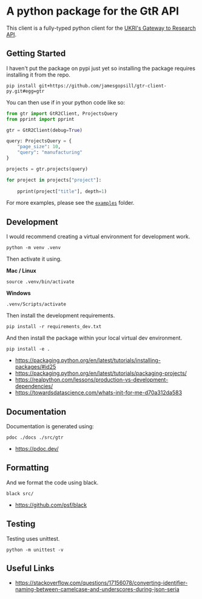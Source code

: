 # A python package for the GtR API

This client is a fully-typed python client for the [UKRI's Gateway to Research API](https://gtr.ukri.org/).

## Getting Started

I haven't put the package on pypi just yet so installing the package requires installing it from the repo.

```
pip install git+https://github.com/jamesgopsill/gtr-client-py.git#egg=gtr
```

You can then use if in your python code like so:

```python
from gtr import GtR2Client, ProjectsQuery
from pprint import pprint

gtr = GtR2Client(debug=True)

query: ProjectsQuery = {
    "page_size": 10, 
    "query": "manufacturing"
}

projects = gtr.projects(query)

for project in projects["project"]:
    
    pprint(project["title"], depth=1)
```

For more examples, please see the [`examples`](./examples) folder.

## Development

I would recommend creating a virtual environment for development work.

```
python -m venv .venv
```

Then activate it using.

**Mac / Linux**

```
source .venv/bin/activate
```

**Windows**

```
.venv/Scripts/activate
```

Then install the development requirements.

```
pip install -r requirements_dev.txt
```

And then install the package within your local virtual dev environment.

```
pip install -e .
```

- https://packaging.python.org/en/latest/tutorials/installing-packages/#id25
- https://packaging.python.org/en/latest/tutorials/packaging-projects/
- https://realpython.com/lessons/production-vs-development-dependencies/
- https://towardsdatascience.com/whats-init-for-me-d70a312da583

## Documentation

Documentation is generated using:

```
pdoc ./docs ./src/gtr
```

- https://pdoc.dev/

## Formatting

And we format the code using black.

```
black src/
```

- https://github.com/psf/black

## Testing

Testing uses unittest.

```
python -m unittest -v
```


## Useful Links

- https://stackoverflow.com/questions/17156078/converting-identifier-naming-between-camelcase-and-underscores-during-json-seria